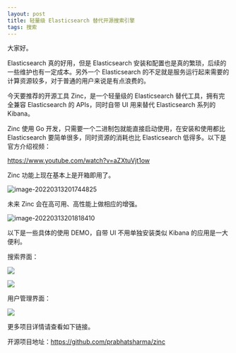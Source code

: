```yaml
---
layout: post
title: 轻量级 Elasticsearch 替代开源搜索引擎
tags: 搜索
---
```


大家好。

Elasticsearch 真的好用，但是 Elasticsearch 安装和配置也是真的繁琐，后续的一些维护也有一定成本。另外一个 Elasticsearch 的不足就是服务运行起来需要的计算资源较多，对于普通的用户来说是有点浪费的。

今天要推荐的开源工具 Zinc，是一个轻量级的 Elasticsearch 替代工具，拥有完全兼容 Elasticsearch 的 APIs，同时自带 UI 用来替代 Elasticsearch 系列的 Kibana。

Zinc 使用 Go 开发，只需要一个二进制包就能直接启动使用，在安装和使用都比 Elasticsearch 要简单很多，同时资源的消耗也比 Elasticsearch 低得多。以下是官方介绍视频：

https://www.youtube.com/watch?v=aZXtuVjt1ow

Zinc 功能上现在基本上是开箱即用了。

![image-20220313201744825](https://7465-test-3c9b5e-1-1301419220.tcb.qcloud.la/images/compress_image-20220313201744825.png)

未来 Zinc 会在高可用、高性能上做相应的增强。

![image-20220313201818410](https://7465-test-3c9b5e-1-1301419220.tcb.qcloud.la/images/compress_image-20220313201818410.png)

以下是一些具体的使用 DEMO，自带 UI 不用单独安装类似 Kibana 的应用是一大便利。

搜索界面：

![](https://7465-test-3c9b5e-1-1301419220.tcb.qcloud.la/images/compress_search_screen.jpeg)

![](https://7465-test-3c9b5e-1-1301419220.tcb.qcloud.la/images/compress_zinc_search_screen_paris.jpeg)

用户管理界面：

![](https://7465-test-3c9b5e-1-1301419220.tcb.qcloud.la/images/compress_zinc_users_screen.jpeg)

更多项目详情请查看如下链接。

开源项目地址：https://github.com/prabhatsharma/zinc
